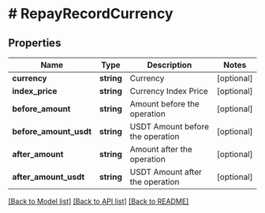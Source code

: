 # # RepayRecordCurrency

## Properties

Name | Type | Description | Notes
------------ | ------------- | ------------- | -------------
**currency** | **string** | Currency | [optional] 
**index_price** | **string** | Currency Index Price | [optional] 
**before_amount** | **string** | Amount before the operation | [optional] 
**before_amount_usdt** | **string** | USDT Amount before the operation | [optional] 
**after_amount** | **string** | Amount after the operation | [optional] 
**after_amount_usdt** | **string** | USDT Amount after the operation | [optional] 

[[Back to Model list]](../../README.md#documentation-for-models) [[Back to API list]](../../README.md#documentation-for-api-endpoints) [[Back to README]](../../README.md)
